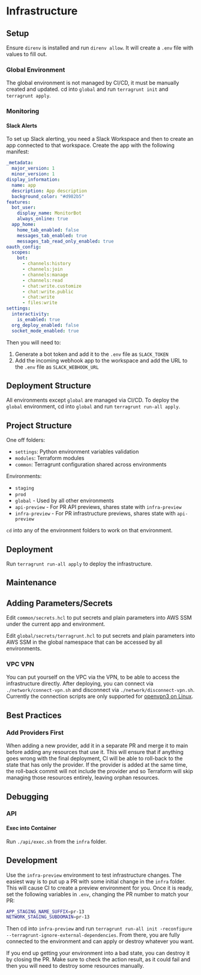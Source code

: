 # Infrastructure

## Setup

Ensure `direnv` is installed and run `direnv allow`. It will create a `.env` file with
values to fill out.

### Global Environment

The global environment is not managed by CI/CD, it must be manually created and updated.
cd into `global` and run `terragrunt init` and `terragrunt apply`.

### Monitoring

#### Slack Alerts

To set up Slack alerting, you need a Slack Workspace and then to create an app
connected to that workspace. Create the app with the following manifest:

```yaml
_metadata:
  major_version: 1
  minor_version: 1
display_information:
  name: app
  description: App description
  background_color: "#d982b5"
features:
  bot_user:
    display_name: MonitorBot
    always_online: true
  app_home:
    home_tab_enabled: false
    messages_tab_enabled: true
    messages_tab_read_only_enabled: true
oauth_config:
  scopes:
    bot:
      - channels:history
      - channels:join
      - channels:manage
      - channels:read
      - chat:write.customize
      - chat:write.public
      - chat:write
      - files:write
settings:
  interactivity:
    is_enabled: true
  org_deploy_enabled: false
  socket_mode_enabled: true
```

Then you will need to:

1. Generate a bot token and add it to the `.env` file as `SLACK_TOKEN`
2. Add the incoming webhook app to the workspace and add the URL to the `.env` file as `SLACK_WEBHOOK_URL`

## Deployment Structure

All environments except `global` are managed via CI/CD. To deploy the `global` environment,
cd into `global` and run `terragrunt run-all apply`.

## Project Structure

One off folders:

- `settings`: Python environment variables validation
- `modules`: Terraform modules
- `common`: Terragrunt configuration shared across environments

Environments:

- `staging`
- `prod`
- `global` - Used by all other environments
- `api-preview` - For PR API previews, shares state with `infra-preview`
- `infra-preview` - For PR infrastructure previews, shares state with `api-preview`

`cd` into any of the environment folders to work on that environment.

## Deployment

Run `terragrunt run-all apply` to deploy the infrastructure.

## Maintenance

## Adding Parameters/Secrets

Edit `common/secrets.hcl` to put secrets and plain parameters into AWS SSM under the
current app and environment.

Edit `global/secrets/terragrunt.hcl` to put secrets and plain parameters into AWS SSM
in the global namespace that can be accessed by all environments.

### VPC VPN

You can put yourself on the VPC via the VPN, to be able to access the infrastructure directly.
After deploying, you can connect via `./network/connect-vpn.sh` and disconnect via `./network/disconnect-vpn.sh`.
Currently the connection scripts are only supported for [openvpn3 on Linux](https://community.openvpn.net/openvpn/wiki/OpenVPN3Linux).

## Best Practices

### Add Providers First

When adding a new provider, add it in a separate PR and merge it to main before adding
any resources that use it. This will ensure that if anything goes wrong with the final
deployment, CI will be able to roll-back to the state that has only the provider. If the
provider is added at the same time, the roll-back commit will not include the provider
and so Terraform will skip managing those resources entirely, leaving orphan resources.

## Debugging

### API

#### Exec into Container

Run `./api/exec.sh` from the `infra` folder.

## Development

Use the `infra-preview` environment to test infrastructure changes. The easiest way
is to put up a PR with some initial change in the `infra` folder. This will cause
CI to create a preview environment for you. Once it is ready, set the following
variables in `.env`, changing the PR number to match your PR:

```bash
APP_STAGING_NAME_SUFFIX=pr-13
NETWORK_STAGING_SUBDOMAIN=pr-13
```

Then cd into `infra-preview` and run `terragrunt run-all init -reconfigure --terragrunt-ignore-external-dependencies`.
From there, you are fully connected to the environment and can apply or destroy whatever you want.

If you end up getting your environment into a bad state, you can destroy it by closing the PR.
Make sure to check the action result, as it could fail and then you will need to destroy some
resources manually.
